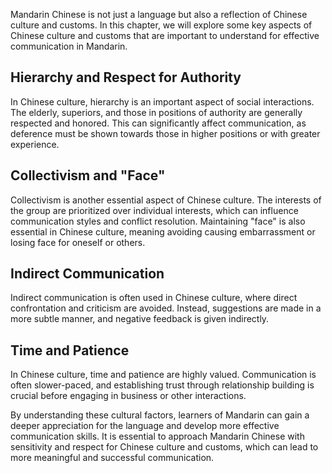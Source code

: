 
Mandarin Chinese is not just a language but also a reflection of Chinese culture and customs. In this chapter, we will explore some key aspects of Chinese culture and customs that are important to understand for effective communication in Mandarin.

Hierarchy and Respect for Authority
-----------------------------------

In Chinese culture, hierarchy is an important aspect of social interactions. The elderly, superiors, and those in positions of authority are generally respected and honored. This can significantly affect communication, as deference must be shown towards those in higher positions or with greater experience.

Collectivism and "Face"
-----------------------

Collectivism is another essential aspect of Chinese culture. The interests of the group are prioritized over individual interests, which can influence communication styles and conflict resolution. Maintaining "face" is also essential in Chinese culture, meaning avoiding causing embarrassment or losing face for oneself or others.

Indirect Communication
----------------------

Indirect communication is often used in Chinese culture, where direct confrontation and criticism are avoided. Instead, suggestions are made in a more subtle manner, and negative feedback is given indirectly.

Time and Patience
-----------------

In Chinese culture, time and patience are highly valued. Communication is often slower-paced, and establishing trust through relationship building is crucial before engaging in business or other interactions.

By understanding these cultural factors, learners of Mandarin can gain a deeper appreciation for the language and develop more effective communication skills. It is essential to approach Mandarin Chinese with sensitivity and respect for Chinese culture and customs, which can lead to more meaningful and successful communication.
